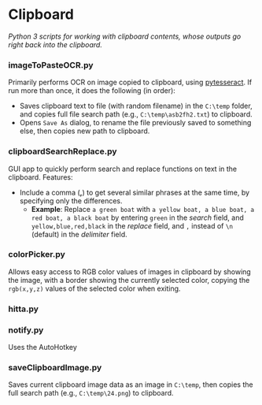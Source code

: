 # Clipboard
*Python 3 scripts for working with clipboard contents, whose outputs go right back into the clipboard.*

### imageToPasteOCR.py
Primarily performs OCR on image copied to clipboard, using [pytesseract](https://pypi.org/project/pytesseract/). If run more than once, it does the following (in order):
* Saves clipboard text to file (with random filename) in the `C:\temp` folder, and copies full file search path (e.g., `C:\temp\asb2fh2.txt`) to clipboard.
* Opens `Save As` dialog, to rename the file previously saved to something else, then copies new path to clipboard.
### clipboardSearchReplace.py
GUI app to quickly perform search and replace functions on text in the clipboard. Features:
* Include a comma (**,**) to get several similar phrases at the same time, by specifying only the differences.
    * **Example**: Replace `a green boat` with `a yellow boat, a blue boat, a red boat, a black boat` by entering `green` in the *search* field, and `yellow,blue,red,black` in the *replace* field, and `,` instead of `\n` (default) in the *delimiter* field.
### colorPicker.py
Allows easy access to RGB color values of images in clipboard by showing the image, with a border showing the currently selected color, copying the `rgb(x,y,z)` values of the selected color when exiting.
### hitta.py
### notify.py
Uses the AutoHotkey
### saveClipboardImage.py
Saves current clipboard image data as an image in `C:\temp`, then copies the full search path (e.g., `C:\temp\24.png`) to clipboard.
<!--stackedit_data:
eyJoaXN0b3J5IjpbLTI3ODk4ODQwMCwxNTQ1MTE4ODExLDIxMz
Q4MDg0MjcsLTIwMzMxMjE2NjYsMTUyNDc2MzU0OCwtOTg0Mzg4
MjcsNTA0NDE0MjE0LC0zMzI0NTUzNjNdfQ==
-->